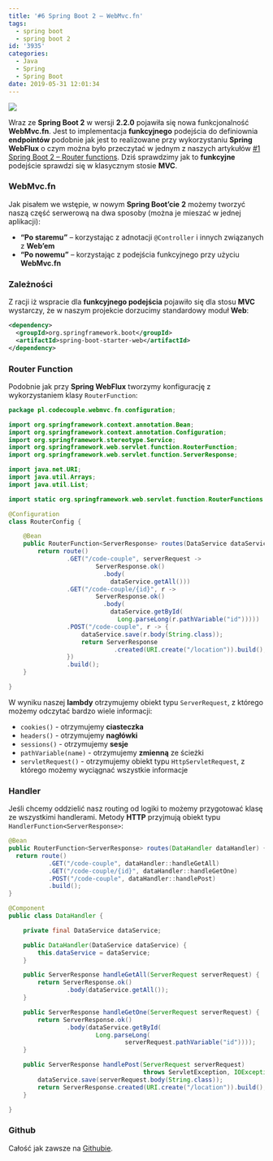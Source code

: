 ```yaml
---
title: '#6 Spring Boot 2 – WebMvc.fn'
tags:
  - spring boot
  - spring boot 2
id: '3935'
categories:
  - Java
  - Spring
  - Spring Boot
date: 2019-05-31 12:01:34
---
```


![](https://codecouple.pl/wp-content/uploads/2017/12/springBoot2Art.png)

Wraz ze **Spring Boot 2** w wersji **2.2.0** pojawiła się nowa funkcjonalność **WebMvc.fn**. Jest to implementacja **funkcyjnego** podejścia do definiownia **endpointów** podobnie jak jest to realizowane przy wykorzystaniu **Spring WebFlux** o czym można było przeczytać w jednym z naszych artykułów [#1 Spring Boot 2 – Router functions](https://codecouple.pl/2018/07/20/1-spring-boot-2-router-functions/). Dziś sprawdzimy jak to **funkcyjne** podejście sprawdzi się w klasycznym stosie **MVC**.
<!-- more -->
### WebMvc.fn

Jak pisałem we wstępie, w nowym **Spring Boot’cie** **2** możemy tworzyć naszą część serwerową na dwa sposoby (można je mieszać w jednej aplikacji):

*   **“Po staremu”** – korzystając z adnotacji `@Controller` i innych związanych z **Web’em**
*   **“Po nowemu”** – korzystając z podejścia funkcyjnego przy użyciu **WebMvc.fn**

### Zależności

Z racji iż wspracie dla **funkcyjnego podejścia** pojawiło się dla stosu **MVC** wystarczy, że w naszym projekcie dorzucimy standardowy moduł **Web**:

```xml
<dependency>
  <groupId>org.springframework.boot</groupId>
  <artifactId>spring-boot-starter-web</artifactId>
</dependency>
```

### Router Function

Podobnie jak przy **Spring WebFlux** tworzymy konfigurację z wykorzystaniem klasy `RouterFunction`:

```java
package pl.codecouple.webmvc.fn.configuration;

import org.springframework.context.annotation.Bean;
import org.springframework.context.annotation.Configuration;
import org.springframework.stereotype.Service;
import org.springframework.web.servlet.function.RouterFunction;
import org.springframework.web.servlet.function.ServerResponse;

import java.net.URI;
import java.util.Arrays;
import java.util.List;

import static org.springframework.web.servlet.function.RouterFunctions.route;

@Configuration
class RouterConfig {

    @Bean
    public RouterFunction<ServerResponse> routes(DataService dataService) {
        return route()
                .GET("/code-couple", serverRequest ->
                        ServerResponse.ok()
                          .body(
                            dataService.getAll()))
                .GET("/code-couple/{id}", r ->
                        ServerResponse.ok()
                          .body(
                            dataService.getById(
                              Long.parseLong(r.pathVariable("id")))))
                .POST("/code-couple", r -> {
                    dataService.save(r.body(String.class));
                    return ServerResponse
                             .created(URI.create("/location")).build();
                })
                .build();
    }

}
```

W wyniku naszej **lambdy** otrzymujemy obiekt typu `ServerRequest`, z którego możemy odczytać bardzo wiele informacji:

*   `cookies()` - otrzymujemy **ciasteczka**
*   `headers()` - otrzymujemy **nagłówki**
*   `sessions()` - otrzymujemy **sesje**
*   `pathVariable(name)` - otrzymujemy **zmienną** ze ścieżki
*   `servletRequest()` - otrzymujemy obiekt typu `HttpServletRequest`, z którego możemy wyciągnać wszystkie informacje

### Handler

Jeśli chcemy oddzielić nasz routing od logiki to możemy przygotować klasę ze wszystkimi handlerami. Metody **HTTP** przyjmują obiekt typu `HandlerFunction<ServerResponse>`:

```java
@Bean
public RouterFunction<ServerResponse> routes(DataHandler dataHandler) {
  return route()
           .GET("/code-couple", dataHandler::handleGetAll)
           .GET("/code-couple/{id}", dataHandler::handleGetOne)
           .POST("/code-couple", dataHandler::handlePost)
           .build();
}

@Component
public class DataHandler {

    private final DataService dataService;

    public DataHandler(DataService dataService) {
        this.dataService = dataService;
    }

    public ServerResponse handleGetAll(ServerRequest serverRequest) {
        return ServerResponse.ok()
                .body(dataService.getAll());
    }

    public ServerResponse handleGetOne(ServerRequest serverRequest) {
        return ServerResponse.ok()
                .body(dataService.getById(
                        Long.parseLong(
                                serverRequest.pathVariable("id"))));
    }

    public ServerResponse handlePost(ServerRequest serverRequest) 
                                     throws ServletException, IOException {
        dataService.save(serverRequest.body(String.class));
        return ServerResponse.created(URI.create("/location")).build();
    }

}
```

### Github

Całość jak zawsze na [Githubie](https://github.com/kchrusciel/Spring-Boot-2-Examples/tree/master/spring-boot-webmvcfn-example).